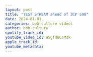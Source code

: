 ```yaml
---
layout: post
title: "TEST STREAM ahead of BCP 600"
date: 2024-01-01
categories: bob-culture videos
author: bob-culture
spotify_track_id: 
youtube_video_id: a5gfdQCsM3k
apple_track_id: 
youtube_metadata: 
---
```

